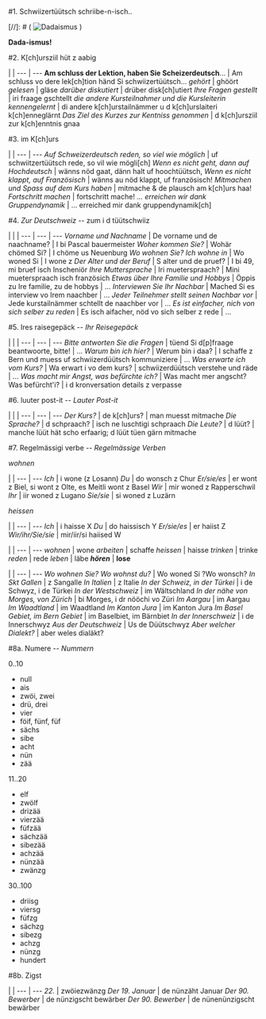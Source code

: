 #1. Schwiizertüütsch schriibe-n-isch.. 

[//]: # ( ![Dadaismus](https://upload.wikimedia.org/wikipedia/commons/e/e1/Baargeld.jpg) )

 **Dada-ismus!**


#2. K[ch]ursziil hüt z aabig

 | |
--- | ---
**Am schluss der Lektion, haben Sie Scheizerdeutsch**... | Am schluss vo dere lek[ch]tion händ Si schwiizertüütsch...
*gehört* | ghöört
*gelesen* | gläse
*darüber diskutiert* | drüber disk[ch]utiert
*Ihre Fragen gestellt* | iri fraage gschtellt
*die andere Kursteilnahmer und die Kursleiterin kennengelernt* | di andere k[ch]urstailnämmer u d k[ch]urslaiteri k[ch]enneglärnt
*Das Ziel des Kurzes zur Kentniss genommen* | d k[ch]ursziil zur k[ch]enntnis gnaa

#3. im K[ch]urs

 | |
--- | ---
*Auf Schweizerdeutsch reden, so viel wie möglich* | uf schwiitzertüütsch rede, so vil wie mögli[ch]
*Wenn es nicht geht, dann auf Hochdeutsch* | wänns nöd gaat, dänn halt uf hoochtüütsch,
*Wenn es nicht klappt, auf Französisch* | wänns au nöd klappt, uf französisch!
*Mitmachen und Spass auf dem Kurs haben* | mitmache & de plausch am k[ch]urs haa!
*Fortschritt machen* | fortschritt mache!
*... erreichen wir dank Gruppendynamik* | ... erreiched mir dank gruppendynamik[ch]

#4. *Zur Deutschweiz* -- zum i d tüütschwiiz

 | | |
--- | --- | ---
*Vorname und Nachname* | De vorname und de naachname? | I bi Pascal bauermeister
*Woher kommen Sie?* | Wohär chömed Si? | I chöme us Neuenburg
*Wo wohnen Sie? Ich wohne in <Ort>* | Wo woned Si | I wone z <ort>
*Der Alter und der Beruf* | S alter und de pruef? | I bi 49, mi bruef isch Inscheniör
*Ihre Muttersprache* | Iri mueterspraach? | Mini mueterspraach isch französich
*Etwas über Ihre Familie und Hobbys* | Öppis zu Ire familie, zu de hobbys | ...
*Interviewen Sie Ihr Nachbar* | Mached Si es interview vo Irem naachber | ...
*Jeder Teilnehmer stellt seinen Nachbar vor* | Jede kurstailnämmer schtellt de naachber vor | ...
*Es ist einfacher, nich von sich selber zu reden* | Es isch aifacher, nöd vo sich selber z rede | ...

#5. Ires raisegepäck -- *Ihr Reisegepäck*

 | | |
--- | --- | ---
*Bitte antworten Sie die Fragen* | tüend Si d[p]fraage beantwoorte, bitte! | ...
*Warum bin ich hier?* | Werum bin i daa? | I schaffe z Bern und muess uf schwiizerdüütsch kommuniziere | ...
*Was erwarte ich vom Kurs?* | Wa erwart i vo dem kurs? | schwiizerdüütsch verstehe und räde | ...
*Was macht mir Angst, was befürchte ich?* | Was macht mer angscht? Was befürcht'i? | i d kronversation details z verpasse

#6. luuter post-it -- *Lauter Post-it*

 | | |
--- | --- | ---
*Der Kurs?* | de k[ch]urs? | man muesst mitmache
*Die Sprache?* | d schpraach? | isch ne luschtigi schpraach
*Die Leute?* | d lüüt? | manche lüüt hät scho erfaarig; d lüüt tüen gärn mitmache

#7. Regelmässigi verbe -- *Regelmässige Verben*

*wohnen*

 | |
--- | ---
*Ich* | i wone (z Losann)
*Du* | do wonsch z Chur
*Er/sie/es* | er wont z Biel, si wont z Olte, es Meitli wont z Basel
*Wir* | mir  woned z Rapperschwil
*Ihr* | iir woned z Lugano
*Sie/sie* | si woned z Luzärn

*heissen*

 | |
--- | ---
*Ich* | i haisse X
*Du* | do haissisch Y
*Er/sie/es* | er haiist Z
*Wir/ihr/Sie/sie* | mir/iir/si haiised W

 | |
--- | ---
*wohnen* | wone
*arbeiten* | schaffe
*heissen* | haisse
*trinken* | trinke
*reden* | rede
*leben* | läbe
***hören*** | **lose**


 | |
--- | ---
*Wo wohnen Sie? Wo wohnst du?* | Wo woned Si ?Wo wonsch?
*In Skt Gallen* | z Sangalle
*In Italien* | z Italie
*In der Schweiz, in der Türkei* | i de Schwyz, i de Türkei
*In der Westschweiz* | im Wältschland
*In der nähe von Morges, von Zürich* | bi Morges, i dr nööchi vo Züri
*Im Aargau* | im Aargau
*Im Waadtland* | im Waadtland
*Im Kanton Jura* | im Kanton Jura
*Im Basel Gebiet, im Bern Gebiet* | im Baselbiet, im Bärnbiet
*In der Innerschweiz* | i de Innerschwyz
*Aus der Deutschweiz* | Us de Düütschwyz
*Aber welcher Dialekt?* | aber weles dialäkt?

#8a. Numere -- *Nummern*

0..10

- null
- ais
- zwöi, zwei
- drü, drei
- vier
- föif, fünf, füf
- sächs
- sibe
- acht
- nün
- zää

11..20

- elf
- zwölf
- drizää
- vierzää
- füfzää
- sächzää
- sibezää
- achzää
- nünzää
- zwänzg

30..100

- driisg
- viersg
- füfzg
- sächzg
- sibezg
- achzg
- nünzg
- hundert

#8b. Zigst

 | |
--- | ---
*22.* | zwöiezwänzg
*Der 19. Januar* | de nünzäht Januar
*Der 90. Bewerber* | de nünzigscht bewärber
*Der 90. Bewerber* | de nünenünzigscht bewärber
